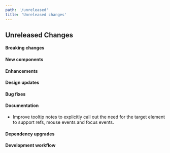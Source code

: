 ```yaml
---
path: '/unreleased'
title: 'Unreleased changes'
---
```


## Unreleased Changes

#### Breaking changes

#### New components

#### Enhancements

#### Design updates

#### Bug fixes

#### Documentation

- Improve tooltip notes to explicitly call out the need for the target element to support refs, mouse events and focus events.

#### Dependency upgrades

#### Development workflow
